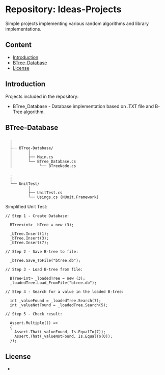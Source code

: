 # Repository: Ideas-Projects

  Simple projects implementing various random algorithms and library implementations.

## Content

  - [Introduction](#Introduction)
  - [BTree-Database](#BTree-Database)
  - [License](#License)

## Introduction

  Projects included in the repository: 
   - BTree_Database - Database implementation based on .TXT file and B-Tree algorithm.

## BTree-Database

```
  .
  │
  ├── BTree-Database/
  │       │
  │       ├── Main.cs
  │       └── BTree_Database.cs
  │            └── BTreeNode.cs

  .
  │
  └── UnitTest/
          │
          ├── UnitTest.cs
          └── Usings.cs (NUnit.Framework)

```

Simplified Unit Test:

```
// Step 1 - Create Database:

  BTree<int> _bTree = new (3);

  _bTree.Insert(1);
  _bTree.Insert(3);
  _bTree.Insert(7);

// Step 2 - Save B-tree to file:

  _bTree.Save_ToFile("btree.db");

// Step 3 - Load B-tree from file:

  BTree<int> _loadedTree = new (3);
  _loadedTree.Load_FromFile("btree.db");

// Step 4 - Search for a value in the loaded B-tree:

  int _valueFound = _loadedTree.Search(7);
  int _valueNotFound = _loadedTree.Search(5);

// Step 5 - Check result:

  Assert.Multiple(() =>
  {
    Assert.That(_valueFound, Is.EqualTo(7));
    Assert.That(_valueNotFound, Is.EqualTo(0));
  });

```


## License

-



